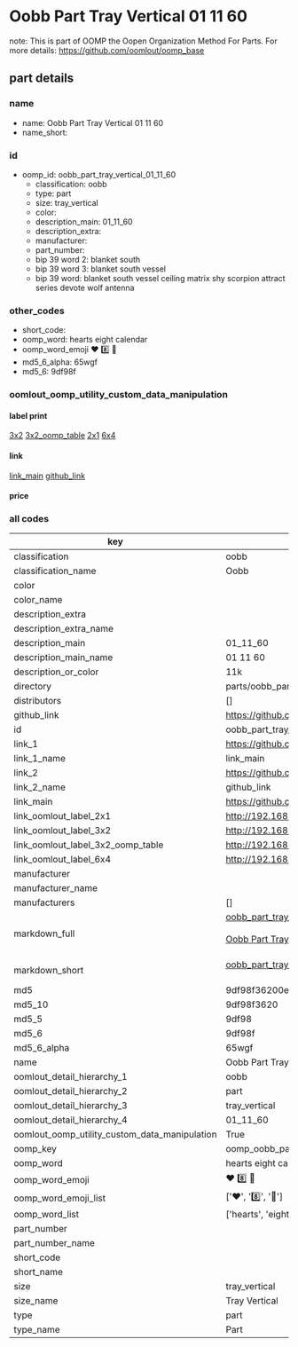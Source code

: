 # Oobb Part Tray Vertical 01 11 60  

note: This is part of OOMP the Oopen Organization Method For Parts. For more details: https://github.com/oomlout/oomp_base

##  part details





### name
* name: Oobb Part Tray Vertical 01 11 60
* name_short: 
### id
* oomp_id: oobb_part_tray_vertical_01_11_60
  * classification: oobb
  * type: part
  * size: tray_vertical
  * color: 
  * description_main: 01_11_60
  * description_extra: 
  * manufacturer: 
  * part_number: 
  * bip 39 word 2: blanket south
  * bip 39 word 3: blanket south vessel
  * bip 39 word: blanket south vessel ceiling matrix shy scorpion attract series devote wolf antenna

### other_codes
* short_code: 
* oomp_word: hearts eight calendar
* oomp_word_emoji :hearts: :eight: :calendar:
* md5_6_alpha: 65wgf
* md5_6: 9df98f






### oomlout_oomp_utility_custom_data_manipulation
#### label print
[3x2](http://192.168.1.245:1112/?label=oomp%2065wgf)
[3x2_oomp_table](http://192.168.1.107:1112/?label=oomp%2065wgf)
[2x1](http://192.168.1.242:1112/?label=oomp%2065wgf)
[6x4](http://192.168.1.55:1112/?label=oomp%2065wgf)    

#### link

[link_main](https://github.com/oomlout/oomlout_oomp_current_version_messy/tree/main/parts/oobb_part_tray_vertical_01_11_60) [github_link](https://github.com/oomlout/oomlout_oomp_part_src/tree/main/parts/oobb_part_tray_vertical_01_11_60)                             

#### price







### all codes 
| key | value |  
| --- | --- |  
| classification | oobb |  
| classification_name | Oobb |  
| color |  |  
| color_name |  |  
| description_extra |  |  
| description_extra_name |  |  
| description_main | 01_11_60 |  
| description_main_name | 01 11 60 |  
| description_or_color | 11k |  
| directory | parts/oobb_part_tray_vertical_01_11_60 |  
| distributors | [] |  
| github_link | https://github.com/oomlout/oomlout_oomp_part_src/tree/main/parts/oobb_part_tray_vertical_01_11_60 |  
| id | oobb_part_tray_vertical_01_11_60 |  
| link_1 | https://github.com/oomlout/oomlout_oomp_current_version_messy/tree/main/parts/oobb_part_tray_vertical_01_11_60 |  
| link_1_name | link_main |  
| link_2 | https://github.com/oomlout/oomlout_oomp_part_src/tree/main/parts/oobb_part_tray_vertical_01_11_60 |  
| link_2_name | github_link |  
| link_main | https://github.com/oomlout/oomlout_oomp_current_version_messy/tree/main/parts/oobb_part_tray_vertical_01_11_60 |  
| link_oomlout_label_2x1 | http://192.168.1.242:1112/?label=oomp%2065wgf |  
| link_oomlout_label_3x2 | http://192.168.1.245:1112/?label=oomp%2065wgf |  
| link_oomlout_label_3x2_oomp_table | http://192.168.1.107:1112/?label=oomp%2065wgf |  
| link_oomlout_label_6x4 | http://192.168.1.55:1112/?label=oomp%2065wgf |  
| manufacturer |  |  
| manufacturer_name |  |  
| manufacturers | [] |  
| markdown_full | [oobb_part_tray_vertical_01_11_60](https://github.com/oomlout/oomlout_oomp_current_version_messy/tree/main/parts/oobb_part_tray_vertical_01_11_60)<br>[](https://github.com/oomlout/oomlout_oomp_current_version_messy/tree/main/parts/oobb_part_tray_vertical_01_11_60)<br>[Oobb Part Tray Vertical 01 11 60](https://github.com/oomlout/oomlout_oomp_current_version_messy/tree/main/parts/oobb_part_tray_vertical_01_11_60)<br><br> |  
| markdown_short | [oobb_part_tray_vertical_01_11_60](https://github.com/oomlout/oomlout_oomp_current_version_messy/tree/main/parts/oobb_part_tray_vertical_01_11_60)<br><br> |  
| md5 | 9df98f36200ed8271e44924fe63408ba |  
| md5_10 | 9df98f3620 |  
| md5_5 | 9df98 |  
| md5_6 | 9df98f |  
| md5_6_alpha | 65wgf |  
| name | Oobb Part Tray Vertical 01 11 60 |  
| oomlout_detail_hierarchy_1 | oobb |  
| oomlout_detail_hierarchy_2 | part |  
| oomlout_detail_hierarchy_3 | tray_vertical |  
| oomlout_detail_hierarchy_4 | 01_11_60 |  
| oomlout_oomp_utility_custom_data_manipulation | True |  
| oomp_key | oomp_oobb_part_tray_vertical_01_11_60 |  
| oomp_word | hearts eight calendar |  
| oomp_word_emoji | :hearts: :eight: :calendar: |  
| oomp_word_emoji_list | [':hearts:', ':eight:', ':calendar:'] |  
| oomp_word_list | ['hearts', 'eight', 'calendar'] |  
| part_number |  |  
| part_number_name |  |  
| short_code |  |  
| short_name |  |  
| size | tray_vertical |  
| size_name | Tray Vertical |  
| type | part |  
| type_name | Part |  
